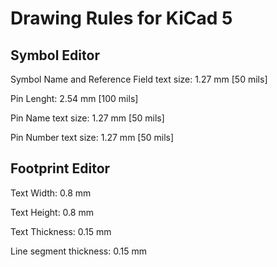 # Drawing Rules for KiCad 5

## Symbol Editor

Symbol Name and Reference Field text size: 1.27 mm [50 mils]

Pin Lenght: 2.54 mm [100 mils]

Pin Name text size: 1.27 mm [50 mils]

Pin Number text size: 1.27 mm [50 mils]

## Footprint Editor
Text Width: 0.8 mm

Text Height: 0.8 mm

Text Thickness: 0.15 mm

Line segment thickness: 0.15 mm
